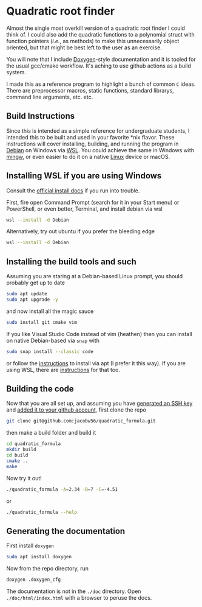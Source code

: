 # Quadratic root finder

Almost the single most overkill version of a quadratic root finder I could
think of. I could also add the quadratic functions to a polynomial struct
with function pointers (_i.e._, as methods) to make this unnecessarily object
oriented, but that might be best left to the user as an exercise.

You will note that I include [Doxygen](https://doxygen.nl/)-style
documentation and it is tooled for
the usual gcc/cmake workflow. It's aching to use github actions as a build
system.

I made this as a reference program to highlight a bunch of common `C` ideas.
There are preprocessor macros, static functions, standard librarys,
command line arguments, etc. etc.

## Build Instructions

Since this is intended as a simple reference for undergraduate students, I
intended this to be built and used in your favorite \*nix flavor. These
instructions will cover installing, building, and running the program
in [Debian](https://www.debian.org/) on Windows via [WSL](#install-wsl).
You could achieve the same in Windows
with [mingw](https://www.mingw-w64.org/), or even easier to do it on a native
[Linux](https://ubuntu.com/download) device or macOS.

<a name="install-wsl"></a>

## Installing WSL if you are using Windows

Consult the
[official install docs](https://learn.microsoft.com/en-us/windows/wsl/install)
if you run into trouble.

First, fire open Command Prompt (search for it in your Start menu) or PowerShell,
or even better, Terminal, and install debian via wsl

```bash
wsl --install -d Debian
```

Alternatively, try out ubuntu if you prefer the bleeding edge

```bash
wsl --install -d Debian
```

## Installing the build tools and such

Assuming you are staring at a Debian-based Linux prompt, you should probably
get up to date

```bash
sudo apt update
sudo apt upgrade -y
```

and now install all the magic sauce

```bash
sudo install git cmake vim
```

If you like Visual Studio Code instead of vim (heathen) then you can install on
native Debian-based via `snap` with

```bash
sudo snap install --classic code
```

or follow the [instructions](https://code.visualstudio.com/docs/setup/linux)
to install via apt (I prefer it this way).
If you are using WSL, there are
[instructions](https://code.visualstudio.com/docs/remote/wsl)
for that too.

## Building the code

Now that you are all set up, and assuming you have
[generated an SSH key](https://docs.github.com/en/authentication/connecting-to-github-with-ssh/generating-a-new-ssh-key-and-adding-it-to-the-ssh-agent) and
[added it to your github account](https://docs.github.com/en/authentication/connecting-to-github-with-ssh/adding-a-new-ssh-key-to-your-github-account),
first clone the repo

```bash
git clone git@github.com:jacobw56/quadratic_formula.git
```

then make a build folder and build it

```bash
cd quadratic_formula
mkdir build
cd build
cmake ..
make
```

Now try it out!

```bash
./quadratic_formula -A=2.34 -B=7 -C=-4.51
```

or

```bash
./quadratic_formula --help
```

## Generating the documentation

First install `doxygen`

```bash
sudo apt install doxygen
```

Now from the repo directory, run

```bash
doxygen .doxygen_cfg
```

The documentation is not in the `./doc` directory. Open `./doc/html/index.html`
with a browser to peruse the docs.
